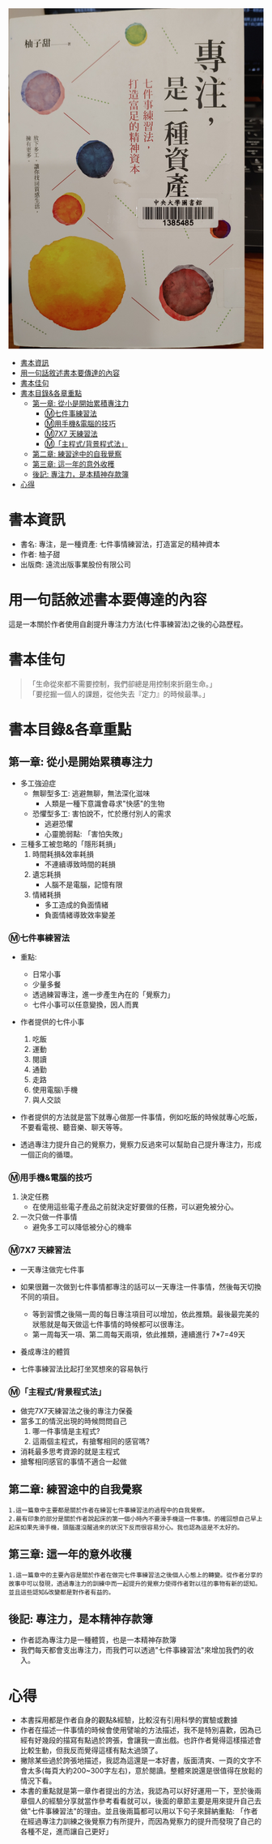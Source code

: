 <img src="./書本照片/專注，是一種資產/20220218_145458.jpg">


- [書本資訊](#書本資訊)
- [用一句話敘述書本要傳達的內容](#用一句話敘述書本要傳達的內容)
- [書本佳句](#書本佳句)
- [書本目錄&各章重點](#書本目錄各章重點)
  - [第一章: 從小是開始累積專注力](#第一章-從小是開始累積專注力)
    - [Ⓜ️七件事練習法](#️七件事練習法)
    - [Ⓜ️用手機&電腦的技巧](#️用手機電腦的技巧)
    - [Ⓜ️7X7 天練習法](#️7x7-天練習法)
    - [Ⓜ️「主程式/背景程式法」](#️主程式背景程式法)
  - [第二章: 練習途中的自我覺察](#第二章-練習途中的自我覺察)
  - [第三章: 這一年的意外收穫](#第三章-這一年的意外收穫)
  - [後記: 專注力，是本精神存款簿](#後記-專注力是本精神存款簿)
- [心得](#心得)
# 書本資訊
- 書名: 專注，是一種資產: 七件事情練習法，打造富足的精神資本
- 作者: 柚子甜
- 出版商: 遠流出版事業股份有限公司
# 用一句話敘述書本要傳達的內容
這是一本關於作者使用自創提升專注力方法(七件事練習法)之後的心路歷程。

# 書本佳句
> 「生命從來都不需要控制，我們卻總是用控制來折磨生命。」  
> 「要挖掘一個人的課題，從他失去『定力』的時候最準。」
# 書本目錄&各章重點
## 第一章: 從小是開始累積專注力
- 多工強迫症
  - 無聊型多工: 逃避無聊，無法深化滋味
    - 人類是一種下意識會尋求"快感"的生物
  - 恐懼型多工: 害怕說不，忙於應付別人的需求
    - 逃避恐懼
    - 心靈脆弱點: 「害怕失敗」
- 三種多工被忽略的「隱形耗損」
  1. 時間耗損&效率耗損
       - 不連續導致時間的耗損
  2. 遺忘耗損
       - 人腦不是電腦，記憶有限
  3. 情緒耗損
       - 多工造成的負面情緒
       - 負面情緒導致效率變差
### Ⓜ️七件事練習法
- 重點:
  - 日常小事
  - 少量多餐
  - 透過練習專注，進一步產生內在的「覺察力」
  - 七件小事可以任意變換，因人而異
- 作者提供的七件小事
    1. 吃飯
    2. 運動
    3. 閱讀
    4. 通勤
    5. 走路
    6. 使用電腦\手機
    7. 與人交談

- 作者提供的方法就是當下就專心做那一件事情，例如吃飯的時候就專心吃飯，不要看電視、聽音樂、聊天等等。
- 透過專注力提升自己的覺察力，覺察力反過來可以幫助自己提升專注力，形成一個正向的循環。

### Ⓜ️用手機&電腦的技巧
1. 決定任務
    - 在使用這些電子產品之前就決定好要做的任務，可以避免被分心。
2. 一次只做一件事情
    - 避免多工可以降低被分心的機率

### Ⓜ️7X7 天練習法
- 一天專注做完七件事
- 如果很難一次做到七件事情都專注的話可以一天專注一件事情，然後每天切換不同的項目。
  - 等到習慣之後隔一周的每日專注項目可以增加，依此推類。最後最完美的狀態就是每天做這七件事情的時候都可以很專注。
  - 第一周每天一項、第二周每天兩項，依此推類，連續進行 7*7=49天

- 養成專注的體質
- 七件事練習法比起打坐冥想來的容易執行

### Ⓜ️「主程式/背景程式法」
- 做完7X7天練習法之後的專注力保養
- 當多工的情況出現的時候問問自己
  1. 哪一件事情是主程式?
  2. 這兩個主程式，有搶奪相同的感官嗎?
- 消耗最多思考資源的就是主程式
- 搶奪相同感官的事情不適合一起做 

## 第二章: 練習途中的自我覺察
    1.這一篇章中主要都是關於作者在練習七件事練習法的過程中的自我覺察。
    2.最有印象的部分是關於作者說起床的第一個小時內不要滑手機這一件事情。的確回想自己早上起床如果先滑手機，頭腦還沒醒過來的狀況下反而很容易分心。我也認為這是不太好的。
## 第三章: 這一年的意外收穫
    1.這一篇章中的主要內容是關於作者在做完七件事練習法之後個人心態上的轉變。從作者分享的故事中可以發現，透過專注力的訓練中而一起提升的覺察力使得作者對以往的事物有新的認知。並且這些認知&改變都是對作者有益的。
## 後記: 專注力，是本精神存款簿
- 作者認為專注力是一種體質，也是一本精神存款簿
- 我們每天都會支出專注力，而我們可以透過"七件事練習法"來增加我們的收入。

  

# 心得
- 本書採用都是作者自身的觀點&經驗，比較沒有引用科學的實驗或數據
- 作者在描述一件事情的時候會使用譬喻的方法描述，我不是特別喜歡，因為已經有好幾段的描寫有點過於誇張，會讓我一直出戲。也許作者覺得這樣描述會比較生動，但我反而覺得這樣有點太過頭了。
- 撇除某些過於誇張地描述，我認為這還是一本好書，版面清爽、一頁的文字不會太多(每頁大約200~300字左右)，意於閱讀。整體來說還是很值得在放鬆的情況下看。
- 本書的重點就是第一章作者提出的方法，我認為可以好好運用一下，至於後兩章個人的經驗分享就當作參考看看就可以，後面的章節主要是用來提升自己去做"七件事練習法"的理由。並且後兩篇都可以用以下句子來歸納重點: 「作者在經過專注力訓練之後覺察力有所提升，而因為覺察力的提升而發現了自己的各種不足，進而讓自己更好」



